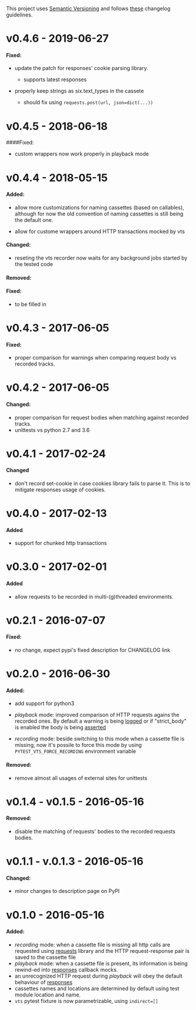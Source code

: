 This project uses [Semantic Versioning][] and follows [these][keepachangelog] changelog guidelines.

# v0.4.6 - 2019-06-27
#### Fixed:

  - update the patch for responses' cookie parsing library.

      - supports latest responses

  - properly keep strings as six.text_types in the cassete

      - should fix using `requests.post(url, json=dict(...))`

# v0.4.5 - 2018-06-18
####Fixed:
  - custom wrappers now work properly in playback mode

# v0.4.4 - 2018-05-15

#### Added:
  - allow more customizations for naming cassettes (based on
    callables), although for now the old convention of naming
    cassettes is still being the default one.

  - allow for custome wrappers around HTTP transactions mocked by vts

#### Changed:
  - reseting the vts recorder now waits for any background jobs
    started by the tested code

#### Removed:

#### Fixed:
  - to be filled in


# v0.4.3 - 2017-06-05
#### Fixed:
  - proper comparison for warnings when comparing request body vs recorded tracks.

# v0.4.2 - 2017-06-05
#### Changed:
  - proper comparison for request bodies when matching against recorded tracks.
  - unittests vs python 2.7 and 3.6

# v0.4.1 - 2017-02-24

#### Changed
  - don't record set-cookie in case cookies library fails to parse
    it. This is to mitigate responses usage of cookies.

# v0.4.0 - 2017-02-13

#### Added
  - support for chunked http transactions

# v0.3.0 - 2017-02-01

#### Added
  - allow requests to be recorded in multi-(g)threaded environments.


# v0.2.1 - 2016-07-07

#### Fixed:
  - no change, expect pypi's fixed description for CHANGELOG link


# v0.2.0 - 2016-06-30

#### Added:

  - add support for python3

  - *playback* mode: improved comparison of HTTP requests agains the
    recorded ones. By default a warning is being [logged][logging] or
    if "strict_body" is enabled the body is being
    [asserted][pytest assert]

  - *recording* mode: beside switching to this mode when a cassette
    file is missing, now it's possile to force this mode by using
    `PYTEST_VTS_FORCE_RECORDING` environment variable

#### Removed:

  - remove almost all usages of external sites for unittests


# v0.1.4 - v0.1.5 - 2016-05-16

#### Removed:

  - disable the matching of requests' bodies to the recorded requests
    bodies.


# v0.1.1 - v.0.1.3 - 2016-05-16

#### Changed:

  - minor changes to description page on PyPI


# v0.1.0 - 2016-05-16

#### Added:

  - *recording* mode: when a cassette file is missing all http calls are
    requested using [requests][] library and the HTTP request-response
    pair is saved to the cassette file
  - *playback* mode: when a cassette file is present, its information
    is being rewind-ed into [responses][] callback mocks.
  - an unrecognized HTTP request during *playback* will obey the
    default behaviour of [responses][]
  - cassettes names and locations are determined by default using test
    module location and name.
  - `vts` pytest fixture is now parametrizable, using `indirect=[]`

[requests]: http://docs.python-requests.org/en/lastest/
[responses]: https://github.com/getsentry/responses
[logging]: https://docs.python.org/3/library/logging.html?highlight=logging#module-logging
[pytest assert]: http://pytest.org/latest/assert.html#assert-with-the-assert-statement
[keepachangelog]: http://keepachangelog.com/
[Semantic Versioning]: http://semver.org/
